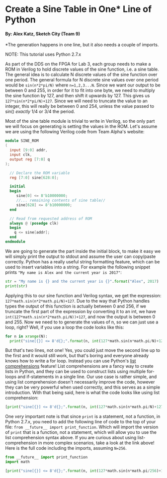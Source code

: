 # Create a Sine Table in One* Line of Python

#### By: Alex Katz, Sketch City (Team 9)

*The generation happens in one line, but it also needs a couple of imports.

NOTE: This tutorial uses Python 2.7.x

As part of the DDS on the FPGA for Lab 3, each group needs to make a ROM in Verilog to hold discrete values of the sine function, i.e. a sine table. The general idea is to calculate N discrete values of the sine function over one period. The general formula for N discrete sine values over one period would be `sin(n*2*pi/N)` where `n=1,2,3...N`. Since we want our output to be between 0 and 255, in order for it to fit into one byte, we need to multiply the sine function by 127, and then shift it upwards by 127. This gives us `127*sin(n*2*pi/N)+127`. Since we will need to truncate the value to an integer, this will really be between 0 and 254, unless the value passed to sin() _exactly_ 1/4 or 3/4 the period.

Most of the sine table module is trivial to write in Verilog, so the only part we will focus on generating is setting the values in the ROM. Let's assume we are using the following Verilog code from Team Alpha's website:

```verilog
module SINE_ROM
(
  input [9:0] addr,
  input clk, 
  output reg [7:0] q
);

  // Declare the ROM variable
  reg [7:0] sine[628:0];

  initial
  begin
     sine[0] <= 8'b10000000;
     //... remaining contents of sine table//
     sine[628] <= 8'b10000000;
  end

  // Read from requested address of ROM
  always @ (posedge clk)
  begin
    q <= sine[addr];
  end
endmodule
```

We are going to generate the part inside the initial block, to make it easy we will simply print the output to stdout and assume the user can copy/paste correctly. Python has a really useful string formatting feature, which can be used to insert variables into a string. For example the following snippet prints `"My name is Alex and the current year is 2017"`:

```python
str = "My name is {} and the current year is {}".format("Alex", 2017)
print(str)
```

Applying this to our sine function and Verilog syntax, we get the expression: `127*math.sin(n*2*math.pi/N)+127`. Due to the way that Python handles types the output of this function is actually between 0 and 256, if we truncate the first part of the expression by converting it to an int, we have `int(127*math.sin(n*2*math.pi/N))+127`, and now the output is between 0 and 255. Now we need to to generate the values of n, so we can just use a loop, right? Well, if you use a loop the code looks like this:

```python
for n in xrange(N):
  print("sine[{}] <= 8'd{};".format(n, int(127*math.sin(n*math.pi/N)+127)))
```

But that's two lines, not one! Yes, you could just move the second line up to the first and it would still work, but that's boring and everyone already knows how to write a for loop. Instead you can use Python's [list comprehensions](https://www.python.org/dev/peps/pep-0202/) feature! List comprehensions are a fancy way to create lists in Python, and they can be used to construct lists using multiple for-loops and if-statements in a single line. Our use case is rather simple, and using list comprehension doesn't necessarily improve the code, however they can be very powerful when used correctly, and this serves as a simple introduction. With that being said, here is what the code looks like using list comprehension:

```python
[print("sine[{}] <= 8'd{};".format(n, int(127*math.sin(n*math.pi/N)+127))) for n in xrange(N)]
```

One _very_ important note is that since `print` is a statement, not a function, in Python 2.7.x, you need to add the following line of code to the top of your file: `from __future__ import print_function`. Which will import the version of `print` that is a function, not a statement, which will allow you to use the list comprehension syntax above. If you are curious about using list-comprehension in more complex scenarios, take a look at the link above! Here is the full code including the imports, assuming `N=256`.

```python
from __future__ import print_function
import math

[print("sine[{}] <= 8'd{};".format(n, int(127*math.sin(n*math.pi/256)+127))) for n in xrange(256)]
```
